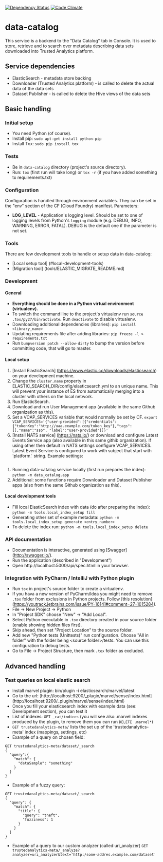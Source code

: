 [![Dependency Status](https://gemnasium.com/trustedanalytics/data-catalog.svg)](https://gemnasium.com/trustedanalytics/data-catalog)
[![Code Climate](https://codeclimate.com/repos/55e2d6926956804af0000d98/badges/f9159de81b7021f7b648/gpa.svg)](https://codeclimate.com/repos/55e2d6926956804af0000d98/feed)

data-catalog
============

This service is a backend to the "Data Catalog" tab in Console.
It is used to store, retrieve and to search over metadata describing data sets downloaded into Trusted Analytics platform.

## Service dependencies
* ElasticSearch - metadata store backing
* Downloader (Trusted Analytics platform) - is called to delete the actual data of the data sets
* Dataset Publisher - is called to delete the Hive views of the data sets

## Basic handling

### Initial setup
* You need Python (of course).
* Install pip: `sudo apt-get install python-pip`
* Install Tox: `sudo pip install tox`

### Tests
* Be in `data-catalog` directory (project's source directory).
* Run: `tox` (first run will take long) or `tox -r` (if you have added something to requirements.txt)

### Configuration
Configuration is handled through environment variables. They can be set in the "env" section of the CF (Cloud Foundry) manifest.
Parameters:
* **LOG_LEVEL** - Application's logging level. Should be set to one of logging levels from Python's `logging` module (e.g. DEBUG, INFO, WARNING, ERROR, FATAL). DEBUG is the default one if the parameter is not set.

### Tools
There are few development tools to handle or setup data in data-catalog:
* [Local setup tool] (#local-development-tools)
* [Migration tool] (tools/ELASTIC_MIGRATE_README.md)

### Development

#### General
* **Everything should be done in a Python virtual environment (virtualenv).**
* To switch the command line to the project's virtualenv run `source .tox/py27/bin/activate`. Run `deactivate` to disable virtualenv.
* Downloading additional dependencies (libraries): `pip install <library_name>`
* Updating requirements file after adding libraries: `pip freeze -l > requirements.txt`
* Run `bumpversion patch --allow-dirty` to bump the version before committing code, that will go to master.

#### Local setup
1. [Install ElasticSearch] (https://www.elastic.co/downloads/elasticsearch) on your development machine.
1. Change the `cluster.name` property in ELASTIC_SEARCH_DIR/config/elasticsearch.yml to an unique name. This will prevent your instance of ES from automatically merging into a cluster with others on the local network.
1. Run ElasticSearch.
1. Download and run User Management app (available in the same Github organization as this).
1. Set a VCAP_SERVICES variable that would normally be set by CF.
```export VCAP_SERVICES='{"user-provided":[{"credentials":{"tokenKey":"http://uaa.example.com/token_key"},"tags":[],"name":"sso", "label":"user-provided"}]}'```
1. [Install NATS service] (https://nats.io/) or download and configure Latest Events Service app (also available in this same githib organization). If using other then default in NATS settings configure VCAP_SERVICES. Latest Event Service is configured to work with subject that start with 'platform.' string. Example settings:
``` {"credentials": {"data-catalog-subject": "platform.data-catalog", "service-creation-subject": "platform.service-creation", "url": "nats://login:password@localhost:4222"},"label": "user-provided","name": "nats-provider"}'
```
1. Running data-catalog service locally (first run prepares the index): `python -m data_catalog.app`
1. Additional: some functions require Downloader and Dataset Publisher apps (also from the same Github organization as this).

#### Local development tools
* Fill local ElasticSearch index with data (do after preparing the index): `python -m tools.local_index_setup fill`
* Generating other set of example metadata: `python -m tools.local_index_setup generate <entry_number>`
* To delete the index run: `python -m tools.local_index_setup delete`


### API documentation
* Documentation is interactive, generated using [Swagger] (http://swagger.io/).
* Run the application (described in "Development")
* Open http://localhost:5000/api/spec.html in your browser.

### Integration with PyCharm / IntelliJ with Python plugin
* Run `tox` in project's source folder to create a virtualenv.
* If you hava a new version of PyCharm/Idea you might need to remove `.tox` folder from exclusions in Python projects. Follow [this resolution] (https://youtrack.jetbrains.com/issue/PY-16141#comment=27-1015284).
* File -> New Project -> Python
* In "Project SDK" choose "New" -> "Add Local".
* Select Python executable in `.tox` directory created in your source folder (enable showing hidden files first).
* Skip ahead, then set "Project Location" to the source folder.
* Add new "Python tests (Unittests)" run configuration. Choose "All in folder" with the folder being &lt;source folder&gt;/tests. You can use this configuration to debug tests.
* Go to File -> Project Structure, then mark `.tox` folder as excluded.

## Advanced handling

### Test queries on local elastic search
* Install marvel plugin: bin/plugin -i elasticsearch/marvel/latest
* Go to the url: [http://localhost:9200/_plugin/marvel/sense/index.html] (http://localhost:9200/_plugin/marvel/sense/index.html)
* Once you fill your elasticsearch index with example data (see: Development section), you can test it
* List of indexes: `GET _cat/indices` (you will see also .marvel indexes produced by the plugin, to remove them you can run `DELETE .marvel*`)
* `GET trustedanalytics-meta/` lists the set up of the 'trustedanalytics-meta' index (mappings, settings, etc)
* Example of a query on chosen field:
```
GET trustedanalytics-meta/dataset/_search
{
  "query":{
    "match": {
      "dataSample": "something"
    }
  }
}
```
* Example of a fuzzy query:
```
GET trustedanalytics-meta/dataset/_search
{
  "query": {
    "match": {
      "title": {
        "query": "tneft",
        "fuzziness": 1
      }
    }
  }
}
```
* Example of a query to our custom analyzer (called uri_analyzer)
`GET trustedanalytics-meta/_analyze?analyzer=uri_analyzer&text='http:/some-addres.example.com/dataset'`

